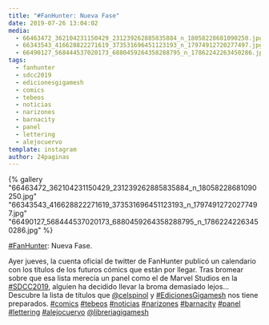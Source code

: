 ```yaml
---
title: "#FanHunter: Nueva Fase"
date: 2019-07-26 13:04:02
media: 
  - 66463472_362104231150429_231239262885835884_n_18058228681090250.jpg
  - 66343543_416628822271619_373531696451123193_n_17974912720277497.jpg
  - 66490127_568444537020173_6880459264358288795_n_17862242263450286.jpg
tags: 
  - fanhunter
  - sdcc2019
  - edicionesgigamesh
  - comics
  - tebeos
  - noticias
  - narizones
  - barnacity
  - panel
  - lettering
  - alejocuervo
template: instagram
author: 24paginas
---
```


{% gallery "66463472_362104231150429_231239262885835884_n_18058228681090250.jpg" "66343543_416628822271619_373531696451123193_n_17974912720277497.jpg" "66490127_568444537020173_6880459264358288795_n_17862242263450286.jpg" %}

[#FanHunter](/tags/fanhunter): Nueva Fase.

Ayer jueves, la cuenta oficial de twitter de FanHunter publicó un calendario con los títulos de los futuros cómics que están por llegar. Tras bromear sobre que esa lista merecía un panel como el de Marvel Studios en la [#SDCC2019](/tags/sdcc2019), alguien ha decidido llevar la broma demasiado lejos... Descubre la lista de títulos que [@celspinol](https://instagram.com/celspinol) y [#EdicionesGigamesh](/tags/edicionesgigamesh) nos tiene preparados.
[#comics](/tags/comics) [#tebeos](/tags/tebeos) [#noticias](/tags/noticias) [#narizones](/tags/narizones) [#barnacity](/tags/barnacity) [#panel](/tags/panel) [#lettering](/tags/lettering) [#alejocuervo](/tags/alejocuervo) [@libreriagigamesh](https://instagram.com/libreriagigamesh)
